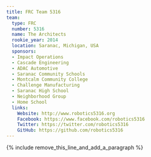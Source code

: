 ```yaml
---
title: FRC Team 5316
team:
  type: FRC
  number: 5316
  name: The Architects
  rookie_year: 2014
  location: Saranac, Michigan, USA
  sponsors:
  - Impact Operations
  - Cascade Engineering
  - ADAC Automotive
  - Saranac Community Schools
  - Montcalm Community College
  - Challenge Manufacturing
  - Saranac High School
  - Neighborhood Group
  - Home School
  links:
    Website: http://www.robotics5316.org
    Facebook: https://www.facebook.com/robotics5316
    Twitter: https://twitter.com/robotics5316
    GitHub: https://github.com/robotics5316
---
```


{% include remove_this_line_and_add_a_paragraph %}